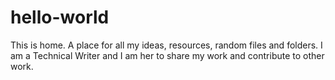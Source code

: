 # hello-world
This is home. A place for all my ideas, resources, random files and folders.
I am a Technical Writer and I am her to share my work and contribute to other work.

